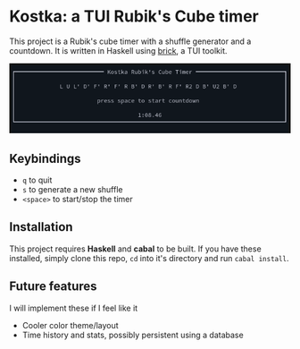 # Kostka: a TUI Rubik's Cube timer

This project is a Rubik's cube timer with a shuffle generator and a countdown.
It is written in Haskell using [brick](https://github.com/jtdaugherty/brick), a
TUI toolkit.

![screenshot](doc/screenshot.png "Screenshot of the program")

## Keybindings

* `q` to quit
* `s` to generate a new shuffle
* `<space>` to start/stop the timer

## Installation

This project requires **Haskell** and **cabal** to be built. If you have these
installed, simply clone this repo, `cd` into it's directory and run `cabal
install`.

## Future features

I will implement these if I feel like it

* Cooler color theme/layout
* Time history and stats, possibly persistent using a database
